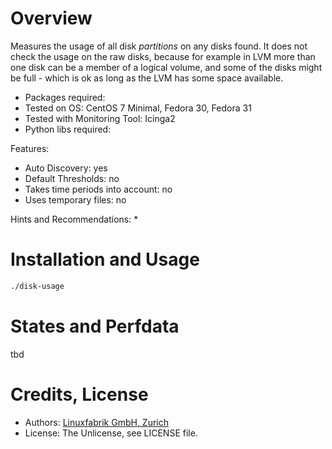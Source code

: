 # Overview

Measures the usage of all disk _partitions_ on any disks found. It does not
check the usage on the raw disks, because for example in LVM more than
one disk can be a member of a logical volume, and some of the disks might be 
full - which is ok as long as the LVM has some space available.

* Packages required: 
* Tested on OS: CentOS 7 Minimal, Fedora 30, Fedora 31
* Tested with Monitoring Tool: Icinga2
* Python libs required: 

Features:
* Auto Discovery: yes
* Default Thresholds: no
* Takes time periods into account: no
* Uses temporary files: no

Hints and Recommendations:
* 


# Installation and Usage

```bash
./disk-usage
```

# States and Perfdata
tbd


# Credits, License

* Authors: [Linuxfabrik GmbH, Zurich](https://www.linuxfabrik.ch)
* License: The Unlicense, see LICENSE file.
